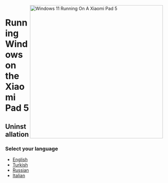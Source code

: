 <img align="right" src="https://raw.githubusercontent.com/erdilS/Port-Windows-11-Xiaomi-Pad-5/main/nabu.png" width="425" alt="Windows 11 Running On A Xiaomi Pad 5">

# Running Windows on the Xiaomi Pad 5

## Uninstallation

### Select your language

- [English](English/restore-stock-en.md)
- [Turkish](Turkish/uninstall-tr.md)
- [Russian](Russian/uninstall-ru.md)
- [Italian](Italian/ripristino-android-stock-it.md)